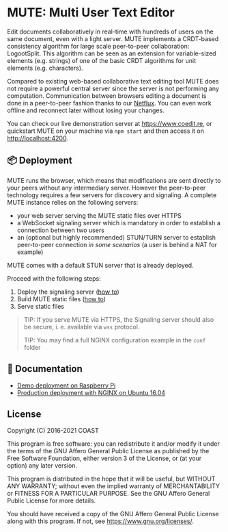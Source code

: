 # MUTE: Multi User Text Editor

Edit documents collaboratively in real-time with hundreds of users on the same document, even with a light server. MUTE implements a CRDT-based consistency algorithm for large scale peer-to-peer collaboration: LogootSplit. This algorithm can be seen as an extension for variable-sized elements (e.g. strings) of one of the basic CRDT algorithms for unit elements (e.g. characters).

Compared to existing web-based collaborative text editing tool MUTE does not require a powerful central server since the server is not performing any computation. Communication between browsers editing a document is done in a peer-to-peer fashion thanks to our [Netflux](https://github.com/coast-team/netflux). You can even work offline and reconnect later without losing your changes.

You can check our live demonstration server at <https://www.coedit.re>, or quickstart MUTE on your machine via `npm start` and then access it on <http://localhost:4200>.

## :package: Deployment

MUTE runs the browser, which means that modifications are sent directly to your peers without any intermediary server. However the peer-to-peer technology requires a few servers for discovery and signaling. A complete MUTE instance relies on the following servers:

- your web server serving the MUTE static files over HTTPS
- a WebSocket signaling server which is mandatory in order to establish a connection between two users
- an (optional but highly recommended) STUN/TURN server to establish peer-to-peer connection _in some scenarios_ (a user is behind a NAT for example)

MUTE comes with a default STUN server that is already deployed.

Proceed with the following steps:

1.  Deploy the signaling server ([how to](https://github.com/coast-team/sigver))
2.  Build MUTE static files ([how to](#build))
3.  Serve static files

> TIP: If you serve MUTE via HTTPS, the Signaling server should also be secure, i. e. available via `wss` protocol.
>
> TIP: You may find a full NGINX configuration example in the `conf` folder

## :book: Documentation

- [Demo deployment on Raspberry Pi](https://github.com/coast-team/mute/wiki/Deploy:-Raspberry-Pi)
- [Production deployment with NGINX on Ubuntu 16.04](https://github.com/coast-team/mute/wiki/Deploy:-Production)

## License

Copyright (C) 2016-2021 COAST

This program is free software: you can redistribute it and/or modify
it under the terms of the GNU Affero General Public License as published
by the Free Software Foundation, either version 3 of the License, or
(at your option) any later version.

This program is distributed in the hope that it will be useful,
but WITHOUT ANY WARRANTY; without even the implied warranty of
MERCHANTABILITY or FITNESS FOR A PARTICULAR PURPOSE. See the
GNU Affero General Public License for more details.

You should have received a copy of the GNU Affero General Public License
along with this program. If not, see <https://www.gnu.org/licenses/>.
